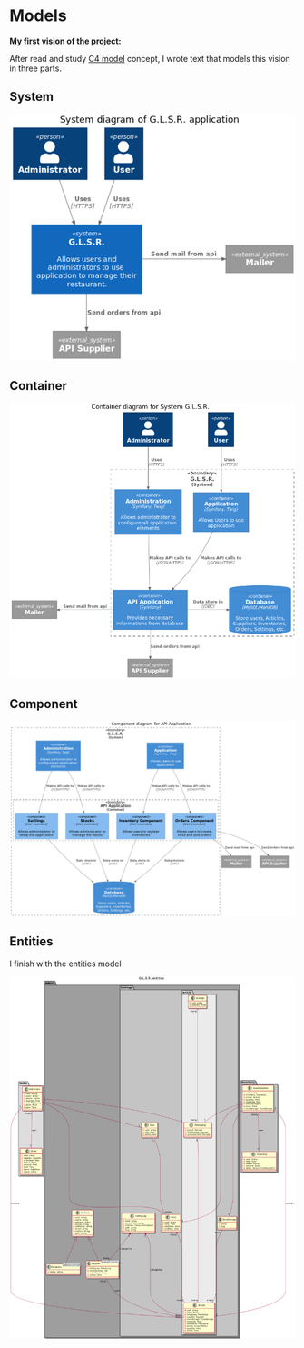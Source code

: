 Models
======

**My first vision of the project:** 

After read and study [C4 model](https://c4model.com/) concept, I wrote text that models this vision in three parts.

## System

[![System](C4-Model/img/System.png)](C4-Model/system/system.puml)

## Container

[![Container](C4-Model/img/Container.png)](C4-Model/system/container/container.puml)

## Component

[![Component](C4-Model/img/API.png)](C4-Model/system/container/components/api-component.puml)

## Entities

I finish with the entities model

[![Entities](C4-Model/img/Entities.png)](uml/entities.puml)

